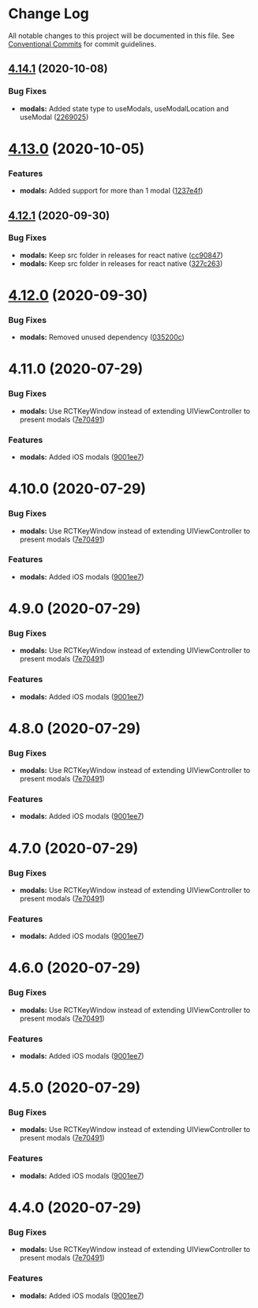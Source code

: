 # Change Log

All notable changes to this project will be documented in this file.
See [Conventional Commits](https://conventionalcommits.org) for commit guidelines.

## [4.14.1](https://github.com/renavigation2/renavigation2/compare/v4.14.0...v4.14.1) (2020-10-08)


### Bug Fixes

* **modals:** Added state type to useModals, useModalLocation and useModal ([2269025](https://github.com/renavigation2/renavigation2/commit/2269025a7b24e9c2a53cc4879d0cc266a6ff195a))





# [4.13.0](https://github.com/renavigation2/renavigation2/compare/v4.12.1...v4.13.0) (2020-10-05)


### Features

* **modals:** Added support for more than 1 modal ([1237e4f](https://github.com/renavigation2/renavigation2/commit/1237e4f1425ceee68b0257d0a3e1cfb119e0dc58))





## [4.12.1](https://github.com/renavigation2/renavigation2/compare/v4.12.0...v4.12.1) (2020-09-30)


### Bug Fixes

* **modals:** Keep src folder in releases for react native ([cc90847](https://github.com/renavigation2/renavigation2/commit/cc908472b168f4ca618f6df040224c3d63ac9607))
* **modals:** Keep src folder in releases for react native ([327c263](https://github.com/renavigation2/renavigation2/commit/327c263044dbccdeb9e947602270d9fa19bec96c))





# [4.12.0](https://github.com/renavigation2/renavigation2/compare/v4.11.0...v4.12.0) (2020-09-30)


### Bug Fixes

* **modals:** Removed unused dependency ([035200c](https://github.com/renavigation2/renavigation2/commit/035200ce046f3403cb634580cb2f61291f5acc00))





# 4.11.0 (2020-07-29)


### Bug Fixes

* **modals:** Use RCTKeyWindow instead of extending UIViewController to present modals ([7e70491](https://github.com/renavigation2/renavigation2/commit/7e70491edac9d482327b211b75a4dfcf13095c70))


### Features

* **modals:** Added iOS modals ([9001ee7](https://github.com/renavigation2/renavigation2/commit/9001ee7910fd2f38a93b2950acaa85d81c68257c))





# 4.10.0 (2020-07-29)


### Bug Fixes

* **modals:** Use RCTKeyWindow instead of extending UIViewController to present modals ([7e70491](https://github.com/renavigation2/renavigation2/commit/7e70491edac9d482327b211b75a4dfcf13095c70))


### Features

* **modals:** Added iOS modals ([9001ee7](https://github.com/renavigation2/renavigation2/commit/9001ee7910fd2f38a93b2950acaa85d81c68257c))





# 4.9.0 (2020-07-29)


### Bug Fixes

* **modals:** Use RCTKeyWindow instead of extending UIViewController to present modals ([7e70491](https://github.com/renavigation2/renavigation2/commit/7e70491edac9d482327b211b75a4dfcf13095c70))


### Features

* **modals:** Added iOS modals ([9001ee7](https://github.com/renavigation2/renavigation2/commit/9001ee7910fd2f38a93b2950acaa85d81c68257c))





# 4.8.0 (2020-07-29)


### Bug Fixes

* **modals:** Use RCTKeyWindow instead of extending UIViewController to present modals ([7e70491](https://github.com/renavigation2/renavigation2/commit/7e70491edac9d482327b211b75a4dfcf13095c70))


### Features

* **modals:** Added iOS modals ([9001ee7](https://github.com/renavigation2/renavigation2/commit/9001ee7910fd2f38a93b2950acaa85d81c68257c))





# 4.7.0 (2020-07-29)


### Bug Fixes

* **modals:** Use RCTKeyWindow instead of extending UIViewController to present modals ([7e70491](https://github.com/renavigation2/renavigation2/commit/7e70491edac9d482327b211b75a4dfcf13095c70))


### Features

* **modals:** Added iOS modals ([9001ee7](https://github.com/renavigation2/renavigation2/commit/9001ee7910fd2f38a93b2950acaa85d81c68257c))





# 4.6.0 (2020-07-29)


### Bug Fixes

* **modals:** Use RCTKeyWindow instead of extending UIViewController to present modals ([7e70491](https://github.com/renavigation2/renavigation2/commit/7e70491edac9d482327b211b75a4dfcf13095c70))


### Features

* **modals:** Added iOS modals ([9001ee7](https://github.com/renavigation2/renavigation2/commit/9001ee7910fd2f38a93b2950acaa85d81c68257c))





# 4.5.0 (2020-07-29)


### Bug Fixes

* **modals:** Use RCTKeyWindow instead of extending UIViewController to present modals ([7e70491](https://github.com/gabrielbull/renavigation2/commit/7e70491edac9d482327b211b75a4dfcf13095c70))


### Features

* **modals:** Added iOS modals ([9001ee7](https://github.com/gabrielbull/renavigation2/commit/9001ee7910fd2f38a93b2950acaa85d81c68257c))





# 4.4.0 (2020-07-29)


### Bug Fixes

* **modals:** Use RCTKeyWindow instead of extending UIViewController to present modals ([7e70491](https://github.com/renavigation2/renavigation2/commit/7e70491edac9d482327b211b75a4dfcf13095c70))


### Features

* **modals:** Added iOS modals ([9001ee7](https://github.com/renavigation2/renavigation2/commit/9001ee7910fd2f38a93b2950acaa85d81c68257c))
